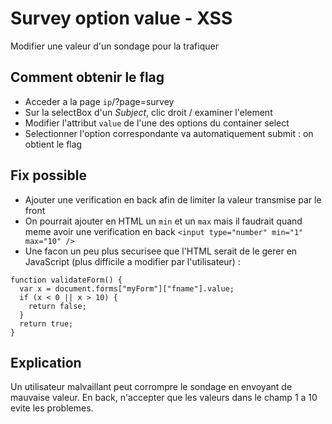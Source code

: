 # Survey option value - XSS
Modifier une valeur d'un sondage pour la trafiquer

## Comment obtenir le flag
* Acceder a la page `ip`/?page=survey
* Sur la selectBox d'un *Subject*, clic droit / examiner l'element
* Modifier l'attribut `value` de l'une des options du container select
* Selectionner l'option correspondante va automatiquement submit : on obtient le flag

## Fix possible
* Ajouter une verification en back afin de limiter la valeur transmise par le front
* On pourrait ajouter en HTML un `min` et un `max` mais il faudrait quand meme avoir une verification en back
`<input type="number" min="1" max="10" />`
* Une facon un peu plus securisee que l'HTML serait de le gerer en JavaScript (plus difficile a modifier par l'utilisateur) :
```
function validateForm() {
  var x = document.forms["myForm"]["fname"].value;
  if (x < 0 || x > 10) {
    return false;
  }
  return true;
} 
```

## Explication
Un utilisateur malvaillant peut corrompre le sondage en envoyant de mauvaise valeur.
En back, n'accepter que les valeurs dans le champ 1 a 10 evite les problemes.
